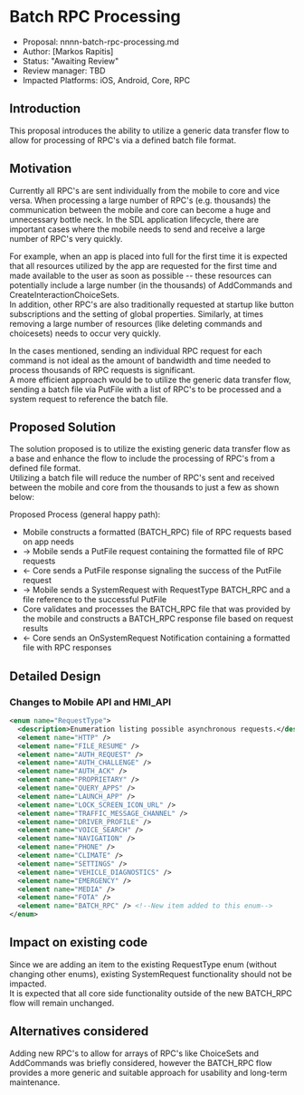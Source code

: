 # Batch RPC Processing

* Proposal: nnnn-batch-rpc-processing.md
* Author: [Markos Rapitis]
* Status: "Awaiting Review"
* Review manager: TBD
* Impacted Platforms: iOS, Android, Core, RPC

## Introduction
This proposal introduces the ability to utilize a generic data transfer flow to allow for processing of RPC's via a defined batch file format.

## Motivation
Currently all RPC's are sent individually from the mobile to core and vice versa.  When processing a large number of RPC's (e.g. thousands) the communication between the mobile and core can become a huge and unnecessary bottle neck.
In the SDL application lifecycle, there are important cases where the mobile needs to send and receive a large number of RPC's very quickly.  

For example, when an app is placed into full for the first time it is expected that all resources utilized by the app are requested for the first time and made available to the user as soon as possible -- these resources can potentially include a large number (in the thousands) of AddCommands and CreateInteractionChoiceSets.  
In addition, other RPC's are also traditionally requested at startup like button subscriptions and the setting of global properties.  Similarly, at times removing a large number of resources (like deleting commands and choicesets) needs to occur very quickly. 

In the cases mentioned, sending an individual RPC request for each command is not ideal as the amount of bandwidth and time needed to process thousands of RPC requests is significant.  
A more efficient approach would be to utilize the generic data transfer flow, sending a batch file via PutFile with a list of RPC's to be processed and a system request to reference the batch file.


## Proposed Solution
The solution proposed is to utilize the existing generic data transfer flow as a base and enhance the flow to include the processing of RPC's from a defined file format.  
Utilizing a batch file will reduce the number of RPC's sent and received between the mobile and core from the thousands to just a few as shown below:

Proposed Process (general happy path):
* Mobile constructs a formatted (BATCH_RPC) file of RPC requests based on app needs
* -> Mobile sends a PutFile request containing the formatted file of RPC requests
* <- Core sends a PutFile response signaling the success of the PutFile request
* -> Mobile sends a SystemRequest with RequestType BATCH_RPC and a file reference to the successful PutFile
* Core validates and processes the BATCH_RPC file that was provided by the mobile and constructs a BATCH_RPC response file based on request results 
* <- Core sends an OnSystemRequest Notification containing a formatted file with RPC responses


## Detailed Design

### Changes to Mobile API and HMI_API
  ```xml
  <enum name="RequestType">
    <description>Enumeration listing possible asynchronous requests.</description>
    <element name="HTTP" />
    <element name="FILE_RESUME" />
    <element name="AUTH_REQUEST" />
    <element name="AUTH_CHALLENGE" />
    <element name="AUTH_ACK" />
    <element name="PROPRIETARY" />
    <element name="QUERY_APPS" />
    <element name="LAUNCH_APP" />
    <element name="LOCK_SCREEN_ICON_URL" />
    <element name="TRAFFIC_MESSAGE_CHANNEL" />
    <element name="DRIVER_PROFILE" />
    <element name="VOICE_SEARCH" />
    <element name="NAVIGATION" />
    <element name="PHONE" />
    <element name="CLIMATE" />
    <element name="SETTINGS" />
    <element name="VEHICLE_DIAGNOSTICS" />
    <element name="EMERGENCY" />
    <element name="MEDIA" />  
    <element name="FOTA" />
    <element name="BATCH_RPC" /> <!--New item added to this enum-->
  </enum>
  ```

## Impact on existing code
Since we are adding an item to the existing RequestType enum (without changing other enums), existing SystemRequest functionality should not be impacted.  
It is expected that all core side functionality outside of the new BATCH_RPC flow will remain unchanged.


## Alternatives considered
Adding new RPC's to allow for arrays of RPC's like ChoiceSets and AddCommands was briefly considered, however the BATCH_RPC flow provides a more generic and suitable approach for usability and long-term maintenance.
